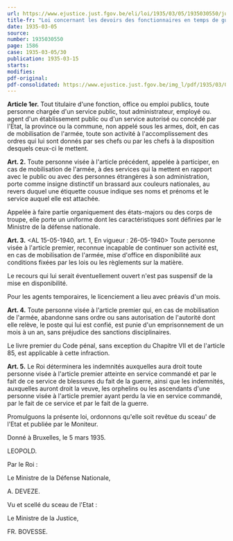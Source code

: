 ```yaml
---
url: https://www.ejustice.just.fgov.be/eli/loi/1935/03/05/1935030550/justel
title-fr: "Loi concernant les devoirs des fonctionnaires en temps de guerre."
date: 1935-03-05
source:
number: 1935030550
page: 1586
case: 1935-03-05/30
publication: 1935-03-15
starts:
modifies:
pdf-original:
pdf-consolidated: https://www.ejustice.just.fgov.be/img_l/pdf/1935/03/05/1935030550_F.pdf
---
```


**Article 1er.** Tout titulaire d'une fonction, office ou emploi publics, toute personne chargée d'un service public, tout administrateur, employé ou. agent d'un établissement public ou d'un service autorisé ou concédé par l'Etat, la province ou la commune, non appelé sous les armes, doit, en cas de mobilisation de l'armée, toute son activité à l'accomplissement des ordres qui lui sont donnés par ses chefs ou par les chefs à la disposition desquels ceux-ci le mettent.

**Art. 2.** Toute personne visée à l'article précédent, appelée à participer, en cas de mobilisation de l'armée, à des services qui la mettent en rapport avec le public ou avec des personnes étrangères à son administration, porte comme insigne distinctif un brassard aux couleurs nationales, au revers duquel une étiquette cousue indique ses noms et prénoms et le service auquel elle est attachée.

Appelée à faire partie organiquement des états-majors ou des corps de troupe, elle porte un uniforme dont les caractéristiques sont définies par le Ministre de la défense nationale.

**Art. 3.** <AL 15-05-1940, art. 1,  En vigueur :  26-05-1940> Toute personne visée à l'article premier, reconnue incapable de continuer son activité est, en cas de mobilisation de l'armée, mise d'office en disponibilité aux conditions fixées par les lois ou les règlements sur la matière.

Le recours qui lui serait éventuellement ouvert n'est pas suspensif de la mise en disponibilité.

Pour les agents temporaires, le licenciement a lieu avec préavis d'un mois.

**Art. 4.** Toute personne visée à l'article premier qui, en cas de mobilisation de l'armée, abandonne sans ordre ou sans autorisation de l'autorité dont elle relève, le poste qui lui est confié, est punie d'un emprisonnement de un mois à un an, sans préjudice des sanctions disciplinaires.

Le livre premier du Code pénal, sans exception du Chapitre VII et de l'article 85, est applicable à cette infraction.

**Art. 5.** Le Roi déterminera les indemnités auxquelles aura droit toute personne visée à l'article premier atteinte en service commandé et par le fait de ce service de blessures du fait de la guerre, ainsi que les indemnités, auxquelles auront droit la veuve, les orphelins ou les ascendants d'une personne visée à l'article premier ayant perdu la vie en service commandé, par le fait de ce service et par le fait de la guerre.

Promulguons la présente loi, ordonnons qu'elle soit revêtue du sceau' de l'Etat et publiée par le Moniteur.

Donné à Bruxelles, le 5 mars 1935.

LEOPOLD.

Par le Roi :

Le Ministre de la Défense Nationale,

A. DEVEZE.

Vu et scellé du sceau de l'Etat :

Le Ministre de la Justice,

FR. BOVESSE.

